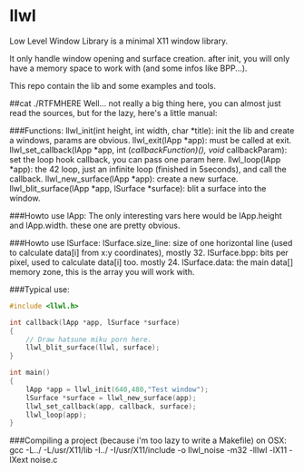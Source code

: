 llwl
====

Low Level Window Library is a minimal X11 window library.

It only handle window opening and surface creation. after init, you will only have a memory space to work with (and some infos like BPP...).

This repo contain the lib and some examples and tools.


##cat ./RTFMHERE
Well... not really a big thing here, you can almost just read the sources, but for the lazy, here's a little manual:

###Functions:
llwl_init(int height, int width, char *title): init the lib and create a windows, params are obvious.
llwl_exit(lApp *app): must be called at exit.
llwl_set_callback(lApp *app, int (*callbackFunction)(), void* callbackParam): set the loop hook callback, you can pass one param here.
llwl_loop(lApp *app): the 42 loop, just an infinite loop (finished in 5seconds), and call the callback.
llwl_new_surface(lApp *app): create a new surface.
llwl_blit_surface(lApp *app, lSurface *surface): blit a surface into the window.

###Howto use lApp:
The only interesting vars here would be lApp.height and lApp.width. these one are pretty obvious.

###Howto use lSurface:
lSurface.size_line: size of one horizontal line (used to calculate data[i] from x:y coordinates), mostly 32.
lSurface.bpp: bits per pixel, used to calculate data[i] too. mostly 24.
lSurface.data: the main data[] memory zone, this is the array you will work with.

###Typical use:
```C
#include <llwl.h>

int callback(lApp *app, lSurface *surface)
{
	// Draw hatsune miku porn here.
	llwl_blit_surface(llwl, surface);
}

int main()
{
	lApp *app = llwl_init(640,480,"Test window");
	lSurface *surface = llwl_new_surface(app);
	llwl_set_callback(app, callback, surface);
	llwl_loop(app);
}
```
###Compiling a project (because i'm too lazy to write a Makefile) on OSX:
gcc -L../ -L/usr/X11/lib -I../ -I/usr/X11/include -o llwl_noise -m32 -lllwl -lX11 -lXext noise.c